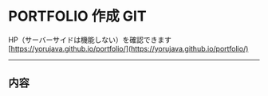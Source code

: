 # PORTFOLIO 作成 GIT

HP（サーバーサイドは機能しない）を確認できます
[https://yorujava.github.io/portfolio/](https://yorujava.github.io/portfolio/)

---

## 内容
